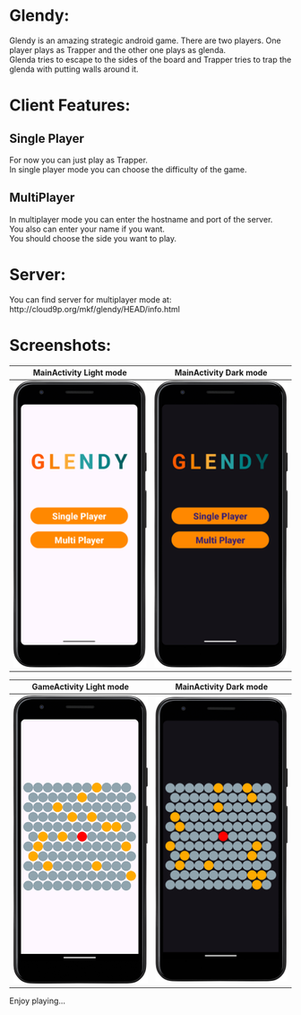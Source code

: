<h1>Glendy:</h1>
<p>Glendy is an amazing strategic android game. There are two players. One player plays as Trapper and the other one plays as glenda.<br>
Glenda tries to escape to the sides of the board and Trapper tries to trap the glenda with putting walls around it.</p>
<h1>Client Features:</h1>
<h2>Single Player</h2>
<p>For now you can just play as Trapper.<br>
In single player mode you can choose the difficulty of the game.</p>
<h2>MultiPlayer</h2>
<p>In multiplayer mode you can enter the hostname and port of the server.<br>
You also can enter your name if you want.<br>
You should choose the side you want to play.</p>
<h1>Server:</h1>
<p>You can find server for multiplayer mode at:<br>
http://cloud9p.org/mkf/glendy/HEAD/info.html</p>
<h1>Screenshots:</h1>


|                                        MainActivity Light mode                                        |                                        MainActivity Dark mode                                        |
|:-----------------------------------------------------------------------------------------------------:|:----------------------------------------------------------------------------------------------------:|
| ![](https://github.com/Salimiyan/GlendyAndroid/blob/master/screenshots/MainActivity-Light%20mode.png) | ![](https://github.com/Salimiyan/GlendyAndroid/blob/master/screenshots/MainActivity-Dark%20mode.png) |


|                                        GameActivity Light mode                                        |                                        MainActivity Dark mode                                        |
|:-----------------------------------------------------------------------------------------------------:|:----------------------------------------------------------------------------------------------------:|
| ![](https://github.com/Salimiyan/GlendyAndroid/blob/master/screenshots/GameActivity-Light%20mode.png) | ![](https://github.com/Salimiyan/GlendyAndroid/blob/master/screenshots/GameActivity-Dark%20mode.png) |

<p>Enjoy playing...</p>